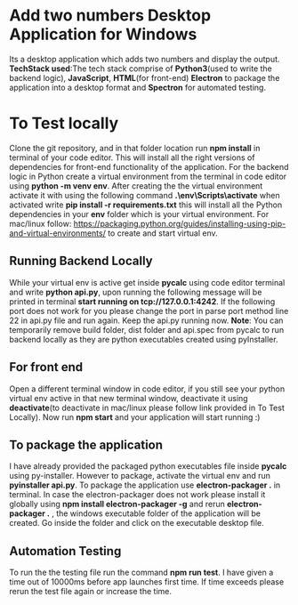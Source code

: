 # Add two numbers Desktop Application for Windows

Its a desktop application which adds two numbers and display the output. **TechStack used**:The tech stack comprise of **Python3**(used to write the backend logic), **JavaScript**, **HTML**(for front-end) **Electron** to package the application into a desktop format and **Spectron** for automated testing.

# To Test locally

Clone the git repository, and in that folder location run **npm install** in terminal of your code editor. This will install all the right versions of dependencies for front-end functionality of the application. For the backend logic in Python create a virtual environment from the terminal in code editor using **python -m venv env**. After creating the the virtual environment activate it with using the following command **.\env\Scripts\activate** when activated write **pip install -r requirements.txt** this will install all the Python dependencies in your **env** folder which is your virtual environment.
For mac/linux follow: https://packaging.python.org/guides/installing-using-pip-and-virtual-environments/
to create and start virtual env.

## Running Backend Locally

While your virtual env is active get inside **pycalc** using code editor terminal and write **python api.py**, upon running the following message will be printed in terminal **start running on tcp://127.0.0.1:4242**. If the following port does not work for you please change the port in parse port method line 22 in api.py file and run again. Keep the api.py running now.
**Note**: You can temporarily remove build folder, dist folder and api.spec from pycalc to run backend locally as
they are python executables created using pyInstaller.

## For front end

Open a different terminal window in code editor, if you still see your python virtual env active in that new terminal window, deactivate it using **deactivate**(to deactivate in mac/linux please follow link provided in To Test Locally). Now run **npm start** and your application will start running :)

## To package the application

I have already provided the packaged python executables file inside **pycalc** using py-installer. However to package, activate the virtual env and run **pyinstaller api.py**. To package the application use **electron-packager .** in terminal.
In case the electron-packager does not work please install it globally using **npm install electron-packager -g** and rerun **electron-packager .** , the windows executable folder of the application will be created. Go inside the folder and click on the executable desktop file.

## Automation Testing

To run the the testing file run the command **npm run test**. I have given a time out of 10000ms before app launches first time. If time exceeds please rerun the test file again or increase the time.
